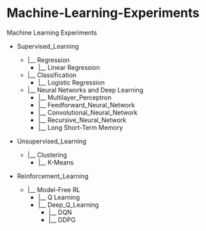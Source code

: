 # Machine-Learning-Experiments
Machine Learning Experiments
  
- Supervised_Learning
  - |__ Regression
    - |__ Linear Regression
  - |__ Classification
    - |__ Logistic Regression
  - |__ Neural Networks and Deep Learning
    - |__ Multilayer_Perceptron
    - |__ Feedforward_Neural_Network
    - |__ Convolutional_Neural_Network
    - |__ Recursive_Neural_Network
    - |__ Long Short-Term Memory
  
- Unsupervised_Learning
  - |__ Clustering
    - |__ K-Means
    
- Reinforcement_Learning
  - |__ Model-Free RL
    - |__ Q Learning
    - |__ Deep_Q_Learning
      - |__ DQN
      - |__ DDPG
